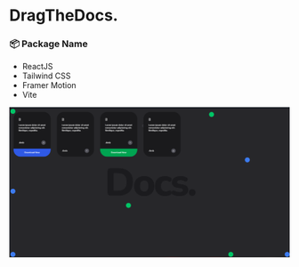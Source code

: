 # DragTheDocs.

### 📦 Package Name  

 - ReactJS
 - Tailwind CSS
 - Framer Motion
 - Vite

   
![](project_img.png)
